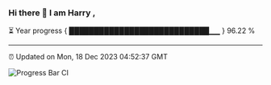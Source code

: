 ### Hi there 👋 I am Harry , 

⏳ Year progress { ████████████████████████████▁▁ } 96.22 %

---

⏰ Updated on Mon, 18 Dec 2023 04:52:37 GMT

![Progress Bar CI](https://github.com/duykhang68/duykhang68/workflows/Progress%20Bar%20CI/badge.svg)
